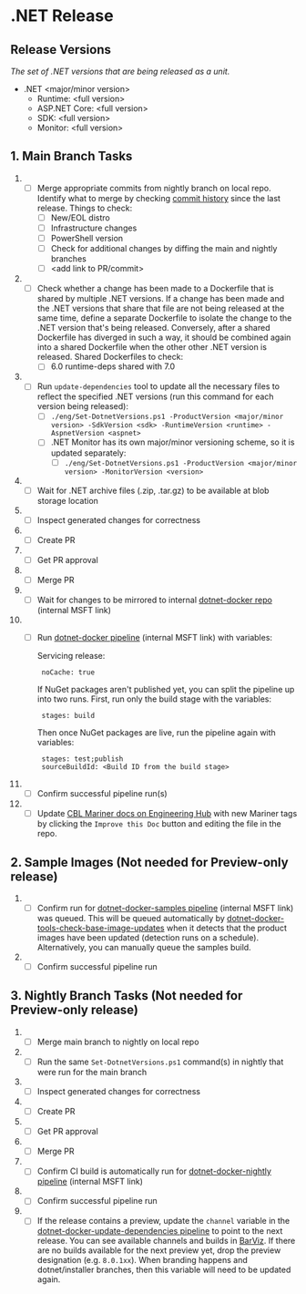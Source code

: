 # .NET Release

## Release Versions

_The set of .NET versions that are being released as a unit._

* .NET &lt;major/minor version&gt;
  * Runtime: &lt;full version&gt;
  * ASP.NET Core: &lt;full version&gt;
  * SDK: &lt;full version&gt;
  * Monitor: &lt;full version&gt;

## 1. Main Branch Tasks

1. - [ ] Merge appropriate commits from nightly branch on local repo. Identify what to merge by checking [commit history](https://github.com/dotnet/dotnet-docker/commits/nightly) since the last release. Things to check:
      - [ ] New/EOL distro
      - [ ] Infrastructure changes
      - [ ] PowerShell version
      - [ ] Check for additional changes by diffing the main and nightly branches
      - [ ] &lt;add link to PR/commit&gt;
1. - [ ] Check whether a change has been made to a Dockerfile that is shared by multiple .NET versions. If a change has been made and the .NET versions that share that file are not being released at the same time, define a separate Dockerfile to isolate the change to the .NET version that's being released. Conversely, after a shared Dockerfile has diverged in such a way, it should be combined again into a shared Dockerfile when the other other .NET version is released. Shared Dockerfiles to check:
      - [ ] 6.0 runtime-deps shared with 7.0
1. - [ ] Run `update-dependencies` tool to update all the necessary files to reflect the specified .NET versions (run this command for each version being released):
      - [ ] `./eng/Set-DotnetVersions.ps1 -ProductVersion <major/minor version> -SdkVersion <sdk> -RuntimeVersion <runtime> -AspnetVersion <aspnet>`
      - [ ] .NET Monitor has its own major/minor versioning scheme, so it is updated separately:
         - [ ] `./eng/Set-DotnetVersions.ps1 -ProductVersion <major/minor version> -MonitorVersion <version>`
1. - [ ] Wait for .NET archive files (.zip, .tar.gz) to be available at blob storage location
1. - [ ] Inspect generated changes for correctness
1. - [ ] Create PR
1. - [ ] Get PR approval
1. - [ ] Merge PR
1. - [ ] Wait for changes to be mirrored to internal [dotnet-docker repo](https://dev.azure.com/dnceng/internal/_git/dotnet-dotnet-docker) (internal MSFT link)
1. - [ ] Run [dotnet-docker pipeline](https://dev.azure.com/dnceng/internal/_build?definitionId=373) (internal MSFT link) with variables:

      Servicing release:

          noCache: true

      If NuGet packages aren't published yet, you can split the pipeline up into two runs. First, run only the build stage with the variables:

          stages: build
      
      Then once NuGet packages are live, run the pipeline again with variables:

          stages: test;publish
          sourceBuildId: <Build ID from the build stage>
1. - [ ] Confirm successful pipeline run(s)
1. - [ ] Update [CBL Mariner docs on Engineering Hub](https://eng.ms/docs/products/mariner-linux/gettingstarted/containers/dotnet) with new Mariner tags by clicking the `Improve this Doc` button and editing the file in the repo.

## 2. Sample Images (Not needed for Preview-only release)

1. - [ ] Confirm run for [dotnet-docker-samples pipeline](https://dev.azure.com/dnceng/internal/_build?definitionId=376) (internal MSFT link) was queued. This will be queued automatically by [dotnet-docker-tools-check-base-image-updates](https://dev.azure.com/dnceng/internal/_build?definitionId=536) when it detects that the product images have been updated (detection runs on a schedule). Alternatively, you can manually queue the samples build.
1. - [ ] Confirm successful pipeline run

## 3. Nightly Branch Tasks (Not needed for Preview-only release)

1. - [ ] Merge main branch to nightly on local repo
1. - [ ] Run the same `Set-DotnetVersions.ps1` command(s) in nightly that were run for the main branch
1. - [ ] Inspect generated changes for correctness
1. - [ ] Create PR
1. - [ ] Get PR approval
1. - [ ] Merge PR
1. - [ ] Confirm CI build is automatically run for [dotnet-docker-nightly pipeline](https://dev.azure.com/dnceng/internal/_build?definitionId=359) (internal MSFT link)
1. - [ ] Confirm successful pipeline run
1. - [ ] If the release contains a preview, update the `channel` variable in the [dotnet-docker-update-dependencies pipeline](https://dev.azure.com/dnceng/internal/_apps/hub/ms.vss-build-web.ci-designer-hub?pipelineId=470) to point to the next release. You can see available channels and builds in [BarViz](https://maestro-prod.westus2.cloudapp.azure.com/). If there are no builds available for the next preview yet, drop the preview designation (e.g. `8.0.1xx`). When branding happens and dotnet/installer branches, then this variable will need to be updated again.
